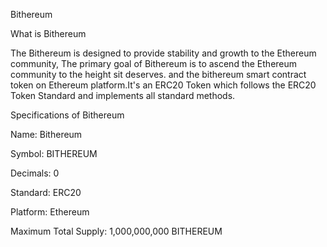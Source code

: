 Bithereum

What is Bithereum

The Bithereum is designed to provide stability and growth to the Ethereum community, The primary goal of Bithereum is to ascend the Ethereum community to the height sit deserves. and the bithereum smart contract token on Ethereum platform.It's an ERC20 Token which follows the ERC20 Token Standard and implements all standard methods.

Specifications of Bithereum

Name: Bithereum

Symbol: BITHEREUM

Decimals: 0

Standard: ERC20

Platform: Ethereum

Maximum Total Supply: 1,000,000,000 BITHEREUM
